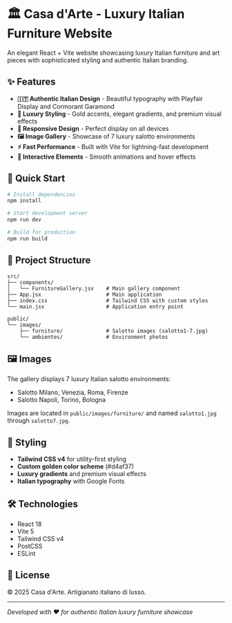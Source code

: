 # 🏛️ Casa d'Arte - Luxury Italian Furniture Website

An elegant React + Vite website showcasing luxury Italian furniture and art pieces with sophisticated styling and authentic Italian branding.

## ✨ Features

- **🇮🇹 Authentic Italian Design** - Beautiful typography with Playfair Display and Cormorant Garamond
- **🎨 Luxury Styling** - Gold accents, elegant gradients, and premium visual effects
- **📱 Responsive Design** - Perfect display on all devices
- **🖼️ Image Gallery** - Showcase of 7 luxury salotto environments
- **⚡ Fast Performance** - Built with Vite for lightning-fast development
- **🎯 Interactive Elements** - Smooth animations and hover effects

## 🚀 Quick Start

```bash
# Install dependencies
npm install

# Start development server
npm run dev

# Build for production
npm run build
```

## 📁 Project Structure

```
src/
├── components/
│   └── FurnitureGallery.jsx    # Main gallery component
├── App.jsx                     # Main application
├── index.css                   # Tailwind CSS with custom styles
└── main.jsx                    # Application entry point

public/
└── images/
    ├── furniture/              # Salotto images (salotto1-7.jpg)
    └── ambientes/              # Environment photos
```

## 🖼️ Images

The gallery displays 7 luxury Italian salotto environments:
- Salotto Milano, Venezia, Roma, Firenze
- Salotto Napoli, Torino, Bologna

Images are located in `public/images/furniture/` and named `salotto1.jpg` through `salotto7.jpg`.

## 🎨 Styling

- **Tailwind CSS v4** for utility-first styling
- **Custom golden color scheme** (#d4af37)
- **Luxury gradients** and premium visual effects
- **Italian typography** with Google Fonts

## 🛠️ Technologies

- React 18
- Vite 5
- Tailwind CSS v4
- PostCSS
- ESLint

## 📄 License

© 2025 Casa d'Arte. Artigianato italiano di lusso.

---

*Developed with ❤️ for authentic Italian luxury furniture showcase*